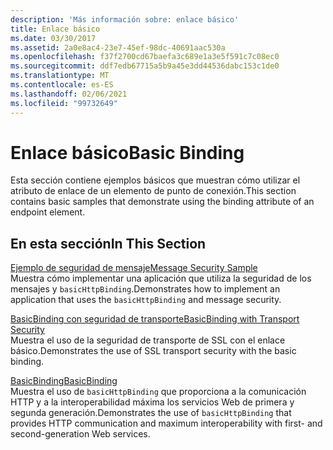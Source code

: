 ```yaml
---
description: 'Más información sobre: enlace básico'
title: Enlace básico
ms.date: 03/30/2017
ms.assetid: 2a0e8ac4-23e7-45ef-98dc-40691aac530a
ms.openlocfilehash: f37f2700cd67baefa3c689e1a3e5f591c7c08ec0
ms.sourcegitcommit: ddf7edb67715a5b9a45e3dd44536dabc153c1de0
ms.translationtype: MT
ms.contentlocale: es-ES
ms.lasthandoff: 02/06/2021
ms.locfileid: "99732649"
---
```

# <a name="basic-binding"></a><span data-ttu-id="b96dc-103">Enlace básico</span><span class="sxs-lookup"><span data-stu-id="b96dc-103">Basic Binding</span></span>

<span data-ttu-id="b96dc-104">Esta sección contiene ejemplos básicos que muestran cómo utilizar el atributo de enlace de un elemento de punto de conexión.</span><span class="sxs-lookup"><span data-stu-id="b96dc-104">This section contains basic samples that demonstrate using the binding attribute of an endpoint element.</span></span>  
  
## <a name="in-this-section"></a><span data-ttu-id="b96dc-105">En esta sección</span><span class="sxs-lookup"><span data-stu-id="b96dc-105">In This Section</span></span>  

 [<span data-ttu-id="b96dc-106">Ejemplo de seguridad de mensaje</span><span class="sxs-lookup"><span data-stu-id="b96dc-106">Message Security Sample</span></span>](message-security-sample.md)  
 <span data-ttu-id="b96dc-107">Muestra cómo implementar una aplicación que utiliza la seguridad de los mensajes y `basicHttpBinding`.</span><span class="sxs-lookup"><span data-stu-id="b96dc-107">Demonstrates how to implement an application that uses the `basicHttpBinding` and message security.</span></span>  
  
 [<span data-ttu-id="b96dc-108">BasicBinding con seguridad de transporte</span><span class="sxs-lookup"><span data-stu-id="b96dc-108">BasicBinding with Transport Security</span></span>](basicbinding-with-transport-security.md)  
 <span data-ttu-id="b96dc-109">Muestra el uso de la seguridad de transporte de SSL con el enlace básico.</span><span class="sxs-lookup"><span data-stu-id="b96dc-109">Demonstrates the use of SSL transport security with the basic binding.</span></span>  
  
 [<span data-ttu-id="b96dc-110">BasicBinding</span><span class="sxs-lookup"><span data-stu-id="b96dc-110">BasicBinding</span></span>](basicbinding.md)  
 <span data-ttu-id="b96dc-111">Muestra el uso de `basicHttpBinding` que proporciona a la comunicación HTTP y a la interoperabilidad máxima los servicios Web de primera y segunda generación.</span><span class="sxs-lookup"><span data-stu-id="b96dc-111">Demonstrates the use of `basicHttpBinding` that provides HTTP communication and maximum interoperability with first- and second-generation Web services.</span></span>
